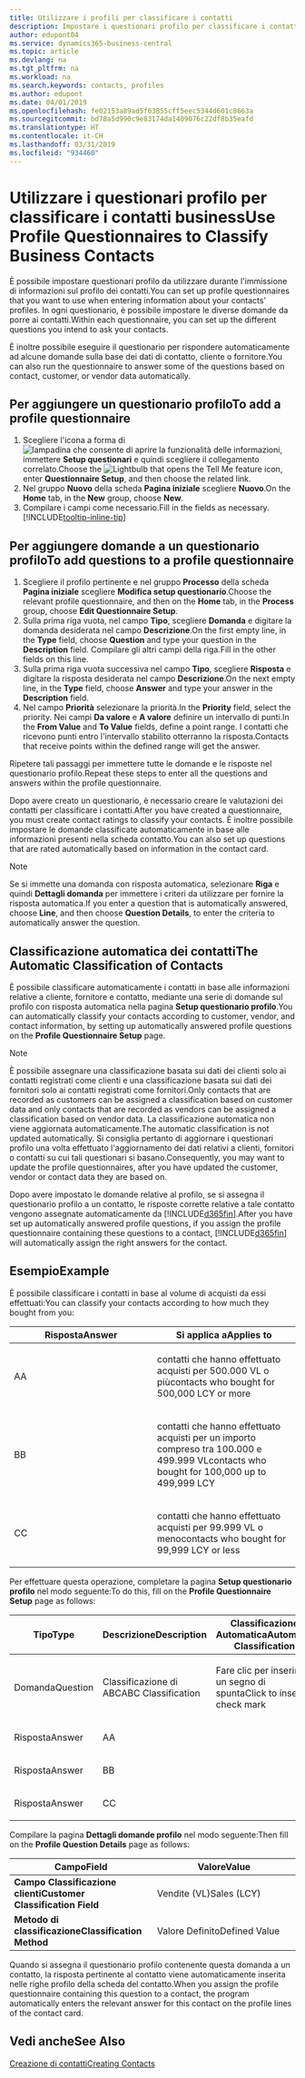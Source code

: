 ```yaml
---
title: Utilizzare i profili per classificare i contatti
description: Impostare i questionari profilo per classificare i contatti business
author: edupont04
ms.service: dynamics365-business-central
ms.topic: article
ms.devlang: na
ms.tgt_pltfrm: na
ms.workload: na
ms.search.keywords: contacts, profiles
ms.author: edupont
ms.date: 04/01/2019
ms.openlocfilehash: fe02153a89ad5f63855cff5eec5344d601c8663a
ms.sourcegitcommit: bd78a5d990c9e83174da1409076c22df8b35eafd
ms.translationtype: HT
ms.contentlocale: it-CH
ms.lasthandoff: 03/31/2019
ms.locfileid: "934460"
---
```

# <a name="use-profile-questionnaires-to-classify-business-contacts"></a><span data-ttu-id="88e92-103">Utilizzare i questionari profilo per classificare i contatti business</span><span class="sxs-lookup"><span data-stu-id="88e92-103">Use Profile Questionnaires to Classify Business Contacts</span></span>
<span data-ttu-id="88e92-104">È possibile impostare questionari profilo da utilizzare durante l'immissione di informazioni sul profilo dei contatti.</span><span class="sxs-lookup"><span data-stu-id="88e92-104">You can set up profile questionnaires that you want to use when entering information about your contacts' profiles.</span></span> <span data-ttu-id="88e92-105">In ogni questionario, è possibile impostare le diverse domande da porre ai contatti.</span><span class="sxs-lookup"><span data-stu-id="88e92-105">Within each questionnaire, you can set up the different questions you intend to ask your contacts.</span></span>  

<span data-ttu-id="88e92-106">È inoltre possibile eseguire il questionario per rispondere automaticamente ad alcune domande sulla base dei dati di contatto, cliente o fornitore.</span><span class="sxs-lookup"><span data-stu-id="88e92-106">You can also run the questionnaire to answer some of the questions based on contact, customer, or vendor data automatically.</span></span>  

## <a name="to-add-a-profile-questionnaire"></a><span data-ttu-id="88e92-107">Per aggiungere un questionario profilo</span><span class="sxs-lookup"><span data-stu-id="88e92-107">To add a profile questionnaire</span></span>
1.  <span data-ttu-id="88e92-108">Scegliere l'icona a forma di ![lampadina che consente di aprire la funzionalità delle informazioni](media/ui-search/search_small.png "Informazioni sull'operazione che si desidera eseguire"), immettere **Setup questionari** e quindi scegliere il collegamento correlato.</span><span class="sxs-lookup"><span data-stu-id="88e92-108">Choose the ![Lightbulb that opens the Tell Me feature](media/ui-search/search_small.png "Tell me what you want to do") icon, enter **Questionnaire Setup**, and then choose the related link.</span></span>  
2.  <span data-ttu-id="88e92-109">Nel gruppo **Nuovo** della scheda **Pagina iniziale** scegliere **Nuovo**.</span><span class="sxs-lookup"><span data-stu-id="88e92-109">On the **Home** tab, in the **New** group, choose **New**.</span></span>  
3.  <span data-ttu-id="88e92-110">Compilare i campi come necessario.</span><span class="sxs-lookup"><span data-stu-id="88e92-110">Fill in the fields as necessary.</span></span> [!INCLUDE[tooltip-inline-tip](includes/tooltip-inline-tip_md.md)]  

## <a name="to-add-questions-to-a-profile-questionnaire"></a><span data-ttu-id="88e92-111">Per aggiungere domande a un questionario profilo</span><span class="sxs-lookup"><span data-stu-id="88e92-111">To add questions to a profile questionnaire</span></span>
1.  <span data-ttu-id="88e92-112">Scegliere il profilo pertinente e nel gruppo **Processo** della scheda **Pagina iniziale** scegliere **Modifica setup questionario**.</span><span class="sxs-lookup"><span data-stu-id="88e92-112">Choose the relevant profile questionnaire, and then on the **Home** tab, in the **Process** group, choose **Edit Questionnaire Setup**.</span></span>  
2.  <span data-ttu-id="88e92-113">Sulla prima riga vuota, nel campo **Tipo**, scegliere **Domanda** e digitare la domanda desiderata nel campo **Descrizione**.</span><span class="sxs-lookup"><span data-stu-id="88e92-113">On the first empty line, in the **Type** field, choose **Question** and type your question in the **Description** field.</span></span> <span data-ttu-id="88e92-114">Compilare gli altri campi della riga.</span><span class="sxs-lookup"><span data-stu-id="88e92-114">Fill in the other fields on this line.</span></span>  
3.  <span data-ttu-id="88e92-115">Sulla prima riga vuota successiva nel campo **Tipo**, scegliere **Risposta** e digitare la risposta desiderata nel campo **Descrizione**.</span><span class="sxs-lookup"><span data-stu-id="88e92-115">On the next empty line, in the **Type** field, choose **Answer** and type your answer in the **Description** field.</span></span>  
4.  <span data-ttu-id="88e92-116">Nel campo **Priorità** selezionare la priorità.</span><span class="sxs-lookup"><span data-stu-id="88e92-116">In the **Priority** field, select the priority.</span></span> <span data-ttu-id="88e92-117">Nei campi **Da valore** e **A valore** definire un intervallo di punti.</span><span class="sxs-lookup"><span data-stu-id="88e92-117">In the **From Value** and **To Value** fields, define a point range.</span></span> <span data-ttu-id="88e92-118">I contatti che ricevono punti entro l'intervallo stabilito otterranno la risposta.</span><span class="sxs-lookup"><span data-stu-id="88e92-118">Contacts that receive points within the defined range will get the answer.</span></span>  

<span data-ttu-id="88e92-119">Ripetere tali passaggi per immettere tutte le domande e le risposte nel questionario profilo.</span><span class="sxs-lookup"><span data-stu-id="88e92-119">Repeat these steps to enter all the questions and answers within the profile questionnaire.</span></span>

<span data-ttu-id="88e92-120">Dopo avere creato un questionario, è necessario creare le valutazioni dei contatti per classificare i contatti.</span><span class="sxs-lookup"><span data-stu-id="88e92-120">After you have created a questionnaire, you must create contact ratings to classify your contacts.</span></span> <span data-ttu-id="88e92-121">È inoltre possibile impostare le domande classificate automaticamente in base alle informazioni presenti nella scheda contatto.</span><span class="sxs-lookup"><span data-stu-id="88e92-121">You can also set up questions that are rated automatically based on information in the contact card.</span></span>  

> [!NOTE]
> <span data-ttu-id="88e92-122">Se si immette una domanda con risposta automatica, selezionare <STRONG>Riga</STRONG> e quindi <STRONG>Dettagli domanda</STRONG> per immettere i criteri da utilizzare per fornire la risposta automatica.</span><span class="sxs-lookup"><span data-stu-id="88e92-122">If you enter a question that is automatically answered, choose <STRONG>Line</STRONG>, and then choose <STRONG>Question Details</STRONG>, to enter the criteria to automatically answer the question.</span></span>

## <a name="the-automatic-classification-of-contacts"></a><span data-ttu-id="88e92-123">Classificazione automatica dei contatti</span><span class="sxs-lookup"><span data-stu-id="88e92-123">The Automatic Classification of Contacts</span></span>
<span data-ttu-id="88e92-124">È possibile classificare automaticamente i contatti in base alle informazioni relative a cliente, fornitore e contatto, mediante una serie di domande sul profilo con risposta automatica nella pagina **Setup questionario profilo**.</span><span class="sxs-lookup"><span data-stu-id="88e92-124">You can automatically classify your contacts according to customer, vendor, and contact information, by setting up automatically answered profile questions on the **Profile Questionnaire Setup** page.</span></span>  

> [!NOTE]
> <span data-ttu-id="88e92-125">È possibile assegnare una classificazione basata sui dati dei clienti solo ai contatti registrati come clienti e una classificazione basata sui dati dei fornitori solo ai contatti registrati come fornitori.</span><span class="sxs-lookup"><span data-stu-id="88e92-125">Only contacts that are recorded as customers can be assigned a classification based on customer data and only contacts that are recorded as vendors can be assigned a classification based on vendor data.</span></span> <span data-ttu-id="88e92-126">La classificazione automatica non viene aggiornata automaticamente.</span><span class="sxs-lookup"><span data-stu-id="88e92-126">The automatic classification is not updated automatically.</span></span> <span data-ttu-id="88e92-127">Si consiglia pertanto di aggiornare i questionari profilo una volta effettuato l'aggiornamento dei dati relativi a clienti, fornitori o contatti su cui tali questionari si basano.</span><span class="sxs-lookup"><span data-stu-id="88e92-127">Consequently, you may want to update the profile questionnaires, after you have updated the customer, vendor or contact data they are based on.</span></span>  

<span data-ttu-id="88e92-128">Dopo avere impostato le domande relative al profilo, se si assegna il questionario profilo a un contatto, le risposte corrette relative a tale contatto vengono assegnate automaticamente da [!INCLUDE[d365fin](includes/d365fin_md.md)].</span><span class="sxs-lookup"><span data-stu-id="88e92-128">After you have set up automatically answered profile questions, if you assign the profile questionnaire containing these questions to a contact, [!INCLUDE[d365fin](includes/d365fin_md.md)] will automatically assign the right answers for the contact.</span></span>  

## <a name="example"></a><span data-ttu-id="88e92-129">Esempio</span><span class="sxs-lookup"><span data-stu-id="88e92-129">Example</span></span>
<span data-ttu-id="88e92-130">È possibile classificare i contatti in base al volume di acquisti da essi effettuati:</span><span class="sxs-lookup"><span data-stu-id="88e92-130">You can classify your contacts according to how much they bought from you:</span></span>

<table>
<colgroup>
<col style="width: 50%" />
<col style="width: 50%" />
</colgroup>
<thead>
<tr class="header">
<th><span data-ttu-id="88e92-131"><strong>Risposta</strong></span><span class="sxs-lookup"><span data-stu-id="88e92-131"><strong>Answer</strong></span></span></th>
<th><span data-ttu-id="88e92-132"><strong>Si applica a</strong></span><span class="sxs-lookup"><span data-stu-id="88e92-132"><strong>Applies to</strong></span></span></th>
</tr>
</thead>
<tbody>
<tr class="odd">
<td><p><span data-ttu-id="88e92-133">A</span><span class="sxs-lookup"><span data-stu-id="88e92-133">A</span></span></p></td>
<td><p><span data-ttu-id="88e92-134">contatti che hanno effettuato acquisti per 500.000 VL o più</span><span class="sxs-lookup"><span data-stu-id="88e92-134">contacts who bought for 500,000 LCY or more</span></span></p></td>
</tr>
<tr class="even">
<td><p><span data-ttu-id="88e92-135">B</span><span class="sxs-lookup"><span data-stu-id="88e92-135">B</span></span></p></td>
<td><p><span data-ttu-id="88e92-136">contatti che hanno effettuato acquisti per un importo compreso tra 100.000 e 499.999 VL</span><span class="sxs-lookup"><span data-stu-id="88e92-136">contacts who bought for 100,000 up to 499,999 LCY</span></span></p></td>
</tr>
<tr class="odd">
<td><p><span data-ttu-id="88e92-137">C</span><span class="sxs-lookup"><span data-stu-id="88e92-137">C</span></span></p></td>
<td><p><span data-ttu-id="88e92-138">contatti che hanno effettuato acquisti per 99.999 VL o meno</span><span class="sxs-lookup"><span data-stu-id="88e92-138">contacts who bought for 99,999 LCY or less</span></span></p></td>
</tr>
</tbody>
</table>

<span data-ttu-id="88e92-139">Per effettuare questa operazione, completare la pagina **Setup questionario profilo** nel modo seguente:</span><span class="sxs-lookup"><span data-stu-id="88e92-139">To do this, fill on the **Profile Questionnaire Setup** page as follows:</span></span>


<table>
<colgroup>
<col style="width: 20%" />
<col style="width: 20%" />
<col style="width: 20%" />
<col style="width: 20%" />
<col style="width: 20%" />
</colgroup>
<thead>
<tr class="header">
<th><span data-ttu-id="88e92-140"><strong>Tipo</strong></span><span class="sxs-lookup"><span data-stu-id="88e92-140"><strong>Type</strong></span></span></th>
<th><span data-ttu-id="88e92-141"><strong>Descrizione</strong></span><span class="sxs-lookup"><span data-stu-id="88e92-141"><strong>Description</strong></span></span></th>
<th><span data-ttu-id="88e92-142"><strong>Classificazione Automatica</strong></span><span class="sxs-lookup"><span data-stu-id="88e92-142"><strong>Automatic Classification</strong></span></span></th>
<th><span data-ttu-id="88e92-143"><strong>Da Valore</strong></span><span class="sxs-lookup"><span data-stu-id="88e92-143"><strong>From Value</strong></span></span></th>
<th><span data-ttu-id="88e92-144"><strong>A Valore</strong></span><span class="sxs-lookup"><span data-stu-id="88e92-144"><strong>To Value</strong></span></span></th>
</tr>
</thead>
<tbody>
<tr class="odd">
<td><p><span data-ttu-id="88e92-145">Domanda</span><span class="sxs-lookup"><span data-stu-id="88e92-145">Question</span></span></p></td>
<td><p><span data-ttu-id="88e92-146">Classificazione di ABC</span><span class="sxs-lookup"><span data-stu-id="88e92-146">ABC Classification</span></span></p></td>
<td><p><span data-ttu-id="88e92-147">Fare clic per inserire un segno di spunta</span><span class="sxs-lookup"><span data-stu-id="88e92-147">Click to insert a check mark</span></span></p></td>
<td><p> </p></td>
<td><p> </p></td>
</tr>
<tr class="even">
<td><p><span data-ttu-id="88e92-148">Risposta</span><span class="sxs-lookup"><span data-stu-id="88e92-148">Answer</span></span></p></td>
<td><p><span data-ttu-id="88e92-149">A</span><span class="sxs-lookup"><span data-stu-id="88e92-149">A</span></span></p></td>
<td><p> </p></td>
<td><p><span data-ttu-id="88e92-150">500.000</span><span class="sxs-lookup"><span data-stu-id="88e92-150">500,000</span></span></p></td>
<td><p> </p></td>
</tr>
<tr class="odd">
<td><p><span data-ttu-id="88e92-151">Risposta</span><span class="sxs-lookup"><span data-stu-id="88e92-151">Answer</span></span></p></td>
<td><p><span data-ttu-id="88e92-152">B</span><span class="sxs-lookup"><span data-stu-id="88e92-152">B</span></span></p></td>
<td><p> </p></td>
<td><p><span data-ttu-id="88e92-153">100,000</span><span class="sxs-lookup"><span data-stu-id="88e92-153">100,000</span></span></p></td>
<td><p><span data-ttu-id="88e92-154">499,999</span><span class="sxs-lookup"><span data-stu-id="88e92-154">499,999</span></span></p></td>
</tr>
<tr class="even">
<td><p><span data-ttu-id="88e92-155">Risposta</span><span class="sxs-lookup"><span data-stu-id="88e92-155">Answer</span></span></p></td>
<td><p><span data-ttu-id="88e92-156">C</span><span class="sxs-lookup"><span data-stu-id="88e92-156">C</span></span></p></td>
<td><p> </p></td>
<td><p> </p></td>
<td><p><span data-ttu-id="88e92-157">99,999</span><span class="sxs-lookup"><span data-stu-id="88e92-157">99,999</span></span></p></td>
</tr>
</tbody>
</table>

<span data-ttu-id="88e92-158">Compilare la pagina **Dettagli domande profilo** nel modo seguente:</span><span class="sxs-lookup"><span data-stu-id="88e92-158">Then fill on the **Profile Question Details** page as follows:</span></span>
<table>
<colgroup>
<col style="width: 50%" />
<col style="width: 50%" />
</colgroup>
<thead>
<tr class="header">
<th><span data-ttu-id="88e92-159"><strong>Campo</strong></span><span class="sxs-lookup"><span data-stu-id="88e92-159"><strong>Field</strong></span></span></th>
<th><span data-ttu-id="88e92-160"><strong>Valore</strong></span><span class="sxs-lookup"><span data-stu-id="88e92-160"><strong>Value</strong></span></span></th>
</tr>
</thead>
<tbody>
<tr>
<td><span data-ttu-id="88e92-161"><strong>Campo Classificazione clienti</strong></span><span class="sxs-lookup"><span data-stu-id="88e92-161"><strong>Customer Classification Field</strong></span></span></td>
<td><span data-ttu-id="88e92-162"><emphasis>Vendite (VL)</emphasis></span><span class="sxs-lookup"><span data-stu-id="88e92-162"><emphasis>Sales (LCY)</emphasis></span></span></td>
</tr>
<tr>
<td><span data-ttu-id="88e92-163"><strong>Metodo di classificazione</strong></span><span class="sxs-lookup"><span data-stu-id="88e92-163"><strong>Classification Method</strong></span></span></td>
<td><span data-ttu-id="88e92-164"><emphasis>Valore Definito</emphasis></span><span class="sxs-lookup"><span data-stu-id="88e92-164"><emphasis>Defined Value</emphasis></span></span></td>
</tr>
</tbody>
</table>

<span data-ttu-id="88e92-165">Quando si assegna il questionario profilo contenente questa domanda a un contatto, la risposta pertinente al contatto viene automaticamente inserita nelle righe profilo della scheda del contatto.</span><span class="sxs-lookup"><span data-stu-id="88e92-165">When you assign the profile questionnaire containing this question to a contact, the program automatically enters the relevant answer for this contact on the profile lines of the contact card.</span></span>

## <a name="see-also"></a><span data-ttu-id="88e92-166">Vedi anche</span><span class="sxs-lookup"><span data-stu-id="88e92-166">See Also</span></span>
[<span data-ttu-id="88e92-167">Creazione di contatti</span><span class="sxs-lookup"><span data-stu-id="88e92-167">Creating Contacts</span></span>](marketing-create-contact-companies.md)  
